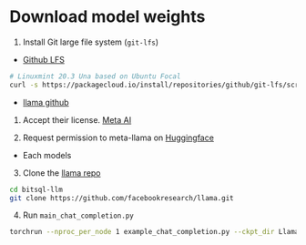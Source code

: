 # Download model weights

1. Install Git large file system (`git-lfs`)
  - [Github LFS](https://github.com/git-lfs/git-lfs/blob/main/INSTALLING.md)
  ```bash
  # Linuxmint 20.3 Una based on Ubuntu Focal
  curl -s https://packagecloud.io/install/repositories/github/git-lfs/script.deb.sh | os=ubuntu dist=focal sudo -E bash
  ```

- [llama github](https://github.com/facebookresearch/llama/blob/main/README.md)

1. Accept their license. [Meta AI](https://ai.meta.com/resources/models-and-libraries/llama-downloads/)

2. Request permission to meta-llama on [Huggingface](https://huggingface.co/meta-llama)
  - Each models

3. Clone the [llama repo](https://github.com/facebookresearch/llama)

```bash
cd bitsql-llm
git clone https://github.com/facebookresearch/llama.git
```

4. Run `main_chat_completion.py`

```bash
torchrun --nproc_per_node 1 example_chat_completion.py --ckpt_dir Llama-2-7b-chat/ --tokenizer_path ./Llama-2-7b-chat/tokenizer.model --max_seq_len 512 --max_batch_size 6
```


